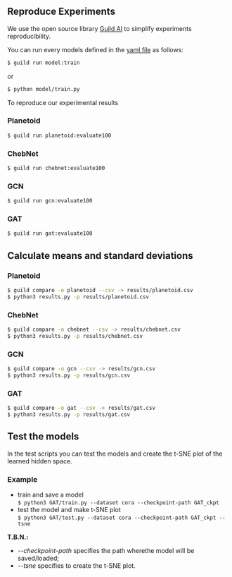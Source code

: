 ## Reproduce Experiments
We use the open source library [Guild AI](https://guild.ai/) to simplify experiments reproducibility.

You can run every models defined in the [yaml file](guild.yml) as follows:

```sh
$ guild run model:train
```

or 

```sh
$ python model/train.py 
```

To reproduce our experimental results 

### Planetoid
```sh
$ guild run planetoid:evaluate100
```

### ChebNet
```sh
$ guild run chebnet:evaluate100
```

### GCN
```sh
$ guild run gcn:evaluate100
```

### GAT
```sh
$ guild run gat:evaluate100
```


## Calculate means and standard deviations

### Planetoid
```sh
$ guild compare -o planetoid --csv -> results/planetoid.csv
$ python3 results.py -p results/planetoid.csv
```

### ChebNet
```sh
$ guild compare -o chebnet --csv -> results/chebnet.csv
$ python3 results.py -p results/chebnet.csv
```

### GCN
```sh
$ guild compare -o gcn --csv -> results/gcn.csv
$ python3 results.py -p results/gcn.csv
```

### GAT
```sh
$ guild compare -o gat --csv -> results/gat.csv
$ python3 results.py -p results/gat.csv
```

## Test the models
In the test scripts you can test the models and create the t-SNE plot of the learned hidden space. 


### Example

* train and save a model  
`$ python3 GAT/train.py --dataset cora --checkpoint-path GAT_ckpt`
* test the model and make t-SNE plot   
`$ python3 GAT/test.py --dataset cora --checkpoint-path GAT_ckpt --tsne`

**T.B.N.:** 
- *--checkpoint-path* specifies the path wherethe model will be saved/loaded;
- *--tsne* specifies to create the t-SNE plot.